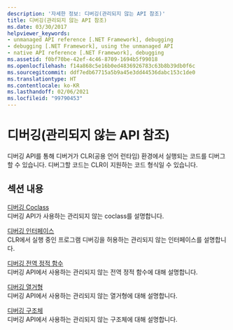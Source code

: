 ```yaml
---
description: '자세한 정보: 디버깅(관리되지 않는 API 참조)'
title: 디버깅(관리되지 않는 API 참조)
ms.date: 03/30/2017
helpviewer_keywords:
- unmanaged API reference [.NET Framework], debugging
- debugging [.NET Framework], using the unmanaged API
- native API reference [.NET Framework], debugging
ms.assetid: f0bf70be-42ef-4c46-8709-1694b5f99018
ms.openlocfilehash: f14a868c5e16b0ed4836926783c63b8b39db0f6c
ms.sourcegitcommit: ddf7edb67715a5b9a45e3dd44536dabc153c1de0
ms.translationtype: HT
ms.contentlocale: ko-KR
ms.lasthandoff: 02/06/2021
ms.locfileid: "99790453"
---
```

# <a name="debugging-unmanaged-api-reference"></a>디버깅(관리되지 않는 API 참조)

디버깅 API를 통해 디버거가 CLR(공용 언어 런타임) 환경에서 실행되는 코드를 디버그할 수 있습니다. 디버그할 코드는 CLR이 지원하는 코드 형식일 수 있습니다.  
  
## <a name="in-this-section"></a>섹션 내용  

 [디버깅 Coclass](debugging-coclasses.md)  
 디버깅 API가 사용하는 관리되지 않는 coclass를 설명합니다.  
  
 [디버깅 인터페이스](debugging-interfaces.md)  
 CLR에서 실행 중인 프로그램 디버깅을 허용하는 관리되지 않는 인터페이스를 설명합니다.  
  
 [디버깅 전역 정적 함수](debugging-global-static-functions.md)  
 디버깅 API에서 사용하는 관리되지 않는 전역 정적 함수에 대해 설명합니다.  
  
 [디버깅 열거형](debugging-enumerations.md)  
 디버깅 API에서 사용하는 관리되지 않는 열거형에 대해 설명합니다.  
  
 [디버깅 구조체](debugging-structures.md)  
 디버깅 API에서 사용하는 관리되지 않는 구조체에 대해 설명합니다.
